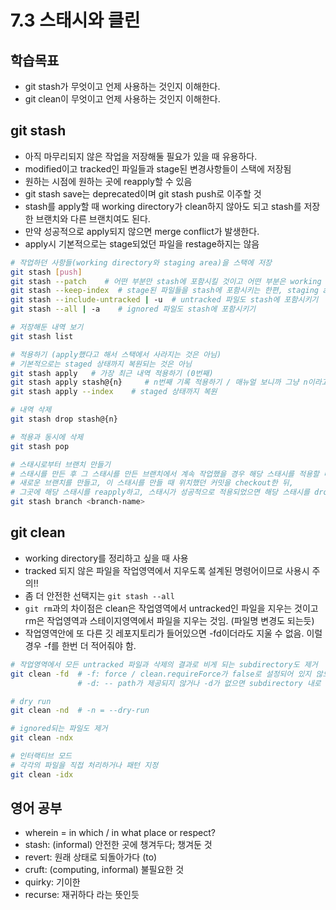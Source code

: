 # 7.3 스태시와 클린

## 학습목표
- git stash가 무엇이고 언제 사용하는 것인지 이해한다.
- git clean이 무엇이고 언제 사용하는 것인지 이해한다.

## git stash
- 아직 마무리되지 않은 작업을 저장해둘 필요가 있을 때 유용하다.
- modified이고 tracked인 파일들과 stage된 변경사항들이 스택에 저장됨
- 원하는 시점에 원하는 곳에 reapply할 수 있음
- git stash save는 deprecated이며 git stash push로 이주할 것
- stash를 apply할 때 working directory가 clean하지 않아도 되고 stash를 저장한 브랜치와 다른 브랜치여도 된다.
- 만약 성공적으로 apply되지 않으면 merge conflict가 발생한다.
- apply시 기본적으로는 stage되었던 파일을 restage하지는 않음

```bash
# 작업하던 사항들(working directory와 staging area)을 스택에 저장
git stash [push]
git stash --patch    # 어떤 부분만 stash에 포함시킬 것이고 어떤 부분은 working directory에 남겨둘 것인지 대화식으로 prompt됨
git stash --keep-index  # stage된 파일들을 stash에 포함시키는 한편, staging area에 계속 유지시키기
git stash --include-untracked | -u  # untracked 파일도 stash에 포함시키기
git stash --all | -a    # ignored 파일도 stash에 포함시키기

# 저장해둔 내역 보기
git stash list

# 적용하기 (apply했다고 해서 스택에서 사라지는 것은 아님)
# 기본적으로는 staged 상태까지 복원되는 것은 아님
git stash apply   # 가장 최근 내역 적용하기 (0번째)
git stash apply stash@{n}     # n번째 기록 적용하기 / 매뉴얼 보니까 그냥 n이라고만 적어도 되는듯
git stash apply --index    # staged 상태까지 복원

# 내역 삭제
git stash drop stash@{n}

# 적용과 동시에 삭제
git stash pop

# 스태시로부터 브랜치 만들기
# 스태시를 만든 후 그 스태시를 만든 브랜치에서 계속 작업했을 경우 해당 스태시를 적용할 때 문제가 발생할 수 있음
# 새로운 브랜치를 만들고, 이 스태시를 만들 때 위치했던 커밋을 checkout한 뒤,
# 그곳에 해당 스태시를 reapply하고, 스태시가 성공적으로 적용되었으면 해당 스태시를 drop
git stash branch <branch-name>
```

## git clean
- working directory를 정리하고 싶을 때 사용
- tracked 되지 않은 파일을 작업영역에서 지우도록 설계된 명령어이므로 사용시 주의!!
- 좀 더 안전한 선택지는 `git stash --all`
- `git rm`과의 차이점은 clean은 작업영역에서 untracked인 파일을 지우는 것이고 rm은 작업영역과 스테이지영역에서 파일을 지우는 것임. (파일명 변경도 되는듯)
- 작업영역안에 또 다른 깃 레포지토리가 들어있으면 -fd이더라도 지울 수 없음. 이럴 경우 -f를 한번 더 적어줘야 함.

```bash
# 작업영역에서 모든 untracked 파일과 삭제의 결과로 비게 되는 subdirectory도 제거
git clean -fd  # -f: force / clean.requireForce가 false로 설정되어 있지 않으면 필요
               # -d: -- path가 제공되지 않거나 -d가 없으면 subdirectory 내로 recurse되지 않음. path가 제공될 경우 -d는 무관함

# dry run
git clean -nd  # -n = --dry-run

# ignored되는 파일도 제거
git clean -ndx

# 인터랙티브 모드
# 각각의 파일을 직접 처리하거나 패턴 지정
git clean -idx
```

## 영어 공부
- wherein = in which / in what place or respect?
- stash: (informal) 안전한 곳에 챙겨두다; 챙겨둔 것
- revert: 원래 상태로 되돌아가다 (to)
- cruft: (computing, informal) 불필요한 것
- quirky: 기이한
- recurse: 재귀하다 라는 뜻인듯